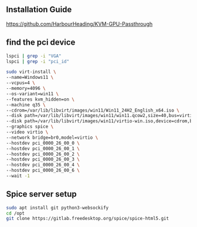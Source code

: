 ## Installation Guide

https://github.com/HarbourHeading/KVM-GPU-Passthrough


## find the pci device

```bash
lspci | grep -i "VGA"
lspci | grep -i "pci_id"
```


```bash
sudo virt-install \
--name=Windows11 \
--vcpus=4 \
--memory=4096 \
--os-variant=win11 \
--features kvm_hidden=on \
--machine q35 \
--cdrom=/var/lib/libvirt/images/win11/Win11_24H2_English_x64.iso \
--disk path=/var/lib/libvirt/images/win11/win11.qcow2,size=40,bus=virtio,format=qcow2 \
--disk path=/var/lib/libvirt/images/win11/virtio-win.iso,device=cdrom,bus=sata \
--graphics spice \
--video virtio \
--network bridge=br0,model=virtio \
--hostdev pci_0000_26_00_0 \
--hostdev pci_0000_26_00_1 \
--hostdev pci_0000_26_00_2 \
--hostdev pci_0000_26_00_3 \
--hostdev pci_0000_26_00_4 \
--hostdev pci_0000_26_00_6 \
--wait -1
```


## Spice server setup

```bash
sudo apt install git python3-websockify
cd /opt
git clone https://gitlab.freedesktop.org/spice/spice-html5.git

```
